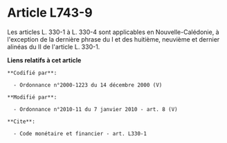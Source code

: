 # Article L743-9

Les articles L. 330-1 à L. 330-4 sont applicables en Nouvelle-Calédonie, à l'exception de la dernière phrase du I et des
huitième, neuvième et dernier alinéas du II de l'article L. 330-1.

**Liens relatifs à cet article**

	**Codifié par**:

	  - Ordonnance n°2000-1223 du 14 décembre 2000 (V)

	**Modifié par**:

	  - Ordonnance n°2010-11 du 7 janvier 2010 - art. 8 (V)

	**Cite**:

	  - Code monétaire et financier - art. L330-1
